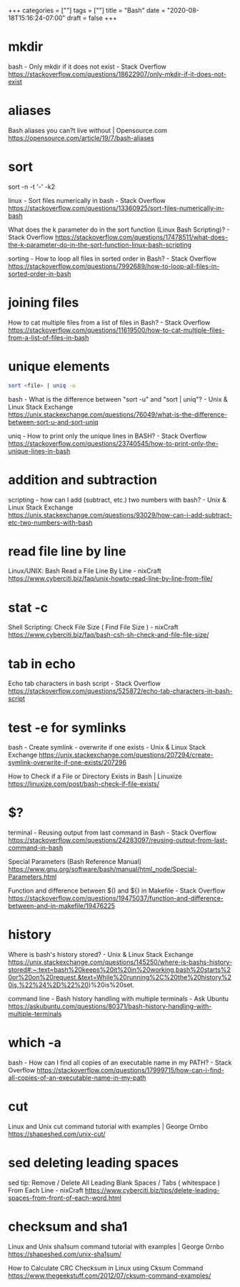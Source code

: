+++
categories = [""]
tags = [""]
title = "Bash"
date = "2020-08-18T15:16:24-07:00"
draft = false
+++

# mkdir

bash - Only mkdir if it does not exist - Stack Overflow
https://stackoverflow.com/questions/18622907/only-mkdir-if-it-does-not-exist

# aliases

Bash aliases you can?t live without | Opensource.com
https://opensource.com/article/19/7/bash-aliases

# sort

sort -n -t '-' -k2

linux - Sort files numerically in bash - Stack Overflow
https://stackoverflow.com/questions/13360925/sort-files-numerically-in-bash

What does the k parameter do in the sort function (Linux Bash Scripting)? - Stack Overflow
https://stackoverflow.com/questions/17478511/what-does-the-k-parameter-do-in-the-sort-function-linux-bash-scripting

sorting - How to loop all files in sorted order in Bash? - Stack Overflow
https://stackoverflow.com/questions/7992689/how-to-loop-all-files-in-sorted-order-in-bash

# joining files

How to cat multiple files from a list of files in Bash? - Stack Overflow
https://stackoverflow.com/questions/11619500/how-to-cat-multiple-files-from-a-list-of-files-in-bash

# unique elements

```bash
sort <file> | uniq -u
```

bash - What is the difference between "sort -u" and "sort | uniq"? - Unix & Linux Stack Exchange
https://unix.stackexchange.com/questions/76049/what-is-the-difference-between-sort-u-and-sort-uniq

uniq - How to print only the unique lines in BASH? - Stack Overflow
https://stackoverflow.com/questions/23740545/how-to-print-only-the-unique-lines-in-bash

# addition and subtraction

scripting - how can I add (subtract, etc.) two numbers with bash? - Unix & Linux Stack Exchange
https://unix.stackexchange.com/questions/93029/how-can-i-add-subtract-etc-two-numbers-with-bash

# read file line by line

Linux/UNIX: Bash Read a File Line By Line - nixCraft
https://www.cyberciti.biz/faq/unix-howto-read-line-by-line-from-file/

# stat -c

Shell Scripting: Check File Size ( Find File Size ) - nixCraft
https://www.cyberciti.biz/faq/bash-csh-sh-check-and-file-file-size/

# tab in echo

Echo tab characters in bash script - Stack Overflow
https://stackoverflow.com/questions/525872/echo-tab-characters-in-bash-script

# test -e for symlinks 

bash - Create symlink - overwrite if one exists - Unix & Linux Stack Exchange
https://unix.stackexchange.com/questions/207294/create-symlink-overwrite-if-one-exists/207296

How to Check if a File or Directory Exists in Bash | Linuxize
https://linuxize.com/post/bash-check-if-file-exists/

# $?
terminal - Reusing output from last command in Bash - Stack Overflow
https://stackoverflow.com/questions/24283097/reusing-output-from-last-command-in-bash

Special Parameters (Bash Reference Manual)
https://www.gnu.org/software/bash/manual/html_node/Special-Parameters.html

Function and difference between $() and ${} in Makefile - Stack Overflow
https://stackoverflow.com/questions/19475037/function-and-difference-between-and-in-makefile/19476225

# history

Where is bash's history stored? - Unix & Linux Stack Exchange
https://unix.stackexchange.com/questions/145250/where-is-bashs-history-stored#:~:text=bash%20keeps%20it%20in%20working,bash%20starts%20or%20on%20request.&text=While%20running%2C%20the%20history%20is,%22%24%2D%22%20)%20is%20set.

command line - Bash history handling with multiple terminals - Ask Ubuntu
https://askubuntu.com/questions/80371/bash-history-handling-with-multiple-terminals

# which -a

bash - How can I find all copies of an executable name in my PATH? - Stack Overflow
https://stackoverflow.com/questions/17999715/how-can-i-find-all-copies-of-an-executable-name-in-my-path

# cut

Linux and Unix cut command tutorial with examples | George Ornbo
https://shapeshed.com/unix-cut/

# sed deleting leading spaces

sed tip: Remove / Delete All Leading Blank Spaces / Tabs ( whitespace ) From Each Line - nixCraft
https://www.cyberciti.biz/tips/delete-leading-spaces-from-front-of-each-word.html

# checksum and sha1

Linux and Unix sha1sum command tutorial with examples | George Ornbo
https://shapeshed.com/unix-sha1sum/

How to Calculate CRC Checksum in Linux using Cksum Command
https://www.thegeekstuff.com/2012/07/cksum-command-examples/
